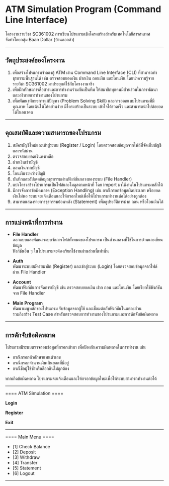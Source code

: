 # ATM Simulation Program (Command Line Interface)

โครงงานรายวิชา SC361002 การเขียนโปรแกรมเชิงโครงสร้างสำหรับเทคโนโลยีสารสนเทศ  
จัดทำโดยกลุ่ม Baan Dollar (บ้านดอลล่า)

---

## วัตถุประสงค์ของโครงงาน
1. เพื่อสร้างโปรแกรมจำลองตู้ ATM ผ่าน Command Line Interface (CLI) ที่สามารถทำธุรกรรมพื้นฐานได้ เช่น ตรวจสอบยอดเงิน ฝากเงิน ถอนเงิน และโอนเงิน โดยนำความรู้จากรายวิชา SC361002 มาประยุกต์ใช้กับโครงงานจริง  
2. เพื่อฝึกทักษะการสื่อสารและการทำงานร่วมกันเป็นทีม ให้สมาชิกทุกคนมีส่วนร่วมในการพัฒนาและอธิบายการทำงานของโปรแกรม  
3. เพื่อพัฒนาทักษะการแก้ปัญหา (Problem Solving Skill) และการออกแบบโปรแกรมที่มีคุณภาพ โดยเน้นให้โค้ดอ่านง่าย มีโครงสร้างเป็นระบบ เข้าใจได้รวดเร็ว และสามารถนำไปต่อยอดได้ในอนาคต

---

## คุณสมบัติและความสามารถของโปรแกรม
1. สมัครบัญชีใหม่และเข้าสู่ระบบ (Register / Login) โดยตรวจสอบข้อมูลจากไฟล์ที่จัดเก็บบัญชีและรหัสผ่าน  
2. ตรวจสอบยอดเงินคงเหลือ  
3. ฝากเงินเข้าบัญชี  
4. ถอนเงินจากบัญชี  
5. โอนเงินระหว่างบัญชี  
6. บันทึกและอัปเดตข้อมูลธุรกรรมผ่านฟังก์ชันกลางของระบบ (File Handler)  
7. แบ่งโครงสร้างโปรแกรมเป็นไฟล์และโมดูลตามหน้าที่ โดย import มาใช้งานในโปรแกรมหลักได้  
8. มีการจัดการข้อผิดพลาด (Exception Handling) เช่น กรณีกรอกข้อมูลผิดประเภท หรือยอดเงินไม่พอ ระบบจะแจ้งเตือนและให้กรอกใหม่เพื่อให้โปรแกรมทำงานต่อได้อย่างถูกต้อง
9. สามารถแสดงรายการธุรกรรมย้อนหลัง (Statement) เพื่อดูประวัติการฝาก ถอน หรือโอนเงินได้

---

## การแบ่งหน้าที่การทำงาน

- **File Handler**  
  ออกแบบและพัฒนาระบบจัดการไฟล์ทั้งหมดของโปรแกรม เป็นส่วนกลางที่ใช้ในการอ่านและเขียนข้อมูล  
  ฟังก์ชันอื่น ๆ ในโปรแกรมจะต้องเรียกใช้งานผ่านส่วนนี้เท่านั้น  

- **Auth**  
  พัฒนาระบบสมัครสมาชิก (Register) และเข้าสู่ระบบ (Login) โดยตรวจสอบข้อมูลจากไฟล์ผ่าน File Handler  

- **Account**  
  พัฒนาฟังก์ชันการจัดการบัญชี เช่น ตรวจสอบยอดเงิน ฝาก ถอน และโอนเงิน โดยเรียกใช้ฟังก์ชันจาก File Handler  

- **Main Program**  
  พัฒนาเมนูหลักของโปรแกรม รับข้อมูลจากผู้ใช้ และเชื่อมต่อกับฟังก์ชันในแต่ละส่วน  
  รวมถึงสร้าง Test Case สำหรับตรวจสอบการทำงานของโปรแกรมและการดักจับข้อผิดพลาด

---

## การดักจับข้อผิดพลาด
โปรแกรมมีระบบตรวจสอบข้อมูลที่กรอกเข้ามา เพื่อป้องกันความผิดพลาดในการทำงาน เช่น  
- กรณีกรอกตัวอักษรแทนตัวเลข  
- กรณีกรอกจำนวนเงินเกินยอดที่มีอยู่  
- กรณีชื่อผู้ใช้ซ้ำหรือล็อกอินไม่ถูกต้อง

หากเกิดข้อผิดพลาด โปรแกรมจะแจ้งเตือนและให้กรอกข้อมูลใหม่เพื่อให้ระบบสามารถทำงานต่อได้

---

==== ATM Simulation ====

**Login** 

**Register** 

**Exit**  


---
==== Main Menu ====

- [1] Check Balance
- [2] Deposit
- [3] Withdraw
- [4] Transfer
- [5] Statement
- [6] Logout
---
